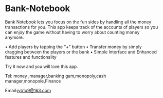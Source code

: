 # Bank-Notebook

Bank Notebook lets you focus on the fun sides by handling all the money transactions for you. This app keeps track of the accounts of players so you can enjoy the game without having to worry about counting money anymore.

• Add players by tapping the "+" button
• Transfer money by simply dragging between the players or the bank
• Simple Interface and Enhanced features and functionality

Try it now and you will love this app.

Tel: money ,manager,banking gam,monopoly,cash manager,monopole,Finance

Email:iyb1u9@163.com
